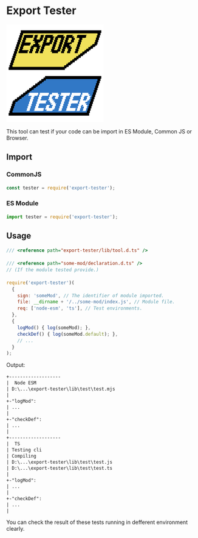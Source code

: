 # Export Tester

![Export Tester](lib/logo/logo256.png)

This tool can test if your code can be import in ES Module, Common JS or Browser.

## Import

### CommonJS

```js
const tester = require('export-tester');
```

### ES Module

```js
import tester = require('export-tester');
```

## Usage

```js
/// <reference path="export-tester/lib/tool.d.ts" />

/// <reference path="some-mod/declaration.d.ts" />
// (If the module tested provide.)

require('export-tester')(
  {
    sign: 'someMod', // The identifier of module imported.
    file: __dirname + '/../some-mod/index.js', // Module file.
    req: ['node-esm', 'ts'], // Test environments.
  },
  {
    logMod() { log(someMod); },
    checkDef() { log(someMod.default); },
    // ...
  }
);
```

Output:

```text
+-------------------
|  Node ESM
| D:\...\export-tester\lib\test\test.mjs
|
+-"logMod":
| ...
|
+-"checkDef":
| ...
|
+-------------------
|  TS
| Testing cli
| Compiling
| D:\...\export-tester\lib\test\test.js
| D:\...\export-tester\lib\test\test.ts
|
+-"logMod":
| ...
|
+-"checkDef":
| ...
|
```

You can check the result of these tests running in defferent environment clearly.
